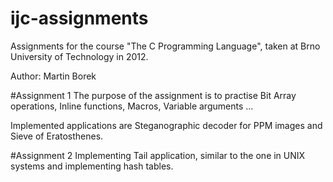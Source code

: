 # ijc-assignments
Assignments for the course "The C Programming Language", taken at Brno University of Technology in 2012.

Author: Martin Borek

#Assignment 1
The purpose of the assignment is to practise Bit Array operations, Inline functions, Macros, Variable arguments ...

Implemented applications are Steganographic decoder for PPM images and Sieve of Eratosthenes.

#Assignment 2
Implementing Tail application, similar to the one in UNIX systems and implementing hash tables.

